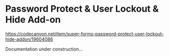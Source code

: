 # Password Protect & User Lockout & Hide Add-on

https://codecanyon.net/item/super-forms-password-protect-user-lockout-hide-addon/19604086

Documentation under construction...
